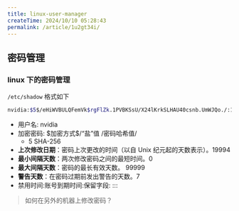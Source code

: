 ```yaml
---
title: linux-user-manager
createTime: 2024/10/10 05:28:43
permalink: /article/1u2gt34i/
---
```





## 密码管理
### linux 下的密码管理

`/etc/shadow` 格式如下 
```bash
nvidia:$5$/eHiWVBULQFemVk$rgFlZk.1PVBKSsU/X24lKrkSLHAU40csnb.UmWJQo./:19994:0:99999:7:::
```
- 用户名: nvidia
- 加密密码:   \$加密方式\$/“盐”值 /密码哈希值/
	- 5 SHA-256 
- **上次修改日期**：密码上次更改的时间（以自 Unix 纪元起的天数表示）。19994
- **最小间隔天数**：两次修改密码之间的最短时间。0
- **最大间隔天数**：密码的最长有效天数。 99999
- **警告天数**：在密码过期前发出警告的天数。7
- 禁用时间:账号到期时间:保留字段:  :::

> 如何在另外的机器上修改密码？